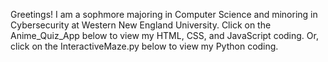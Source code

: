 Greetings! I am a sophmore majoring in Computer Science and minoring in Cybersecurity at Western New England University.
Click on the Anime_Quiz_App below to view my HTML, CSS, and JavaScript coding.
Or, click on the InteractiveMaze.py below to view my Python coding.
